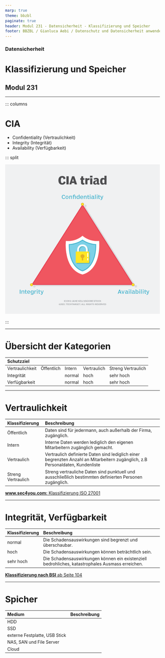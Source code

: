 ```yaml
---
marp: true
theme: bbzbl
paginate: true
header: Modul 231 - Datensicherheit - Klassifizierung und Speicher
footer: BBZBL / Gianluca Aebi / Datenschutz und Datensicherheit anwenden
---
```


<!-- _class: big center -->
### Datensicherheit
# Klassifizierung und Speicher
## Modul 231

---
::: columns
# CIA  

- Confidentiality (Vertraulichkeit)
- Integrity (Integrität) 
- Availability (Verfügbarkeit)

::: split

[![CIA](../images/whatis-cia_triad-h.png)](https://www.techtarget.com/whatis/definition/Confidentiality-integrity-and-availability-CIA)

:::

---
# Übersicht der Kategorien
| Schutzziel | | | | |
| :--------------------- | :---------------  | :---------------  | :---------------  | :---------------  |
| Vertraulichkeit  | Öffentlich | Intern | Vertraulich | Streng Vertraulich |
| Integrität | | normal | hoch | sehr hoch |
| Verfügbarkeit | | normal | hoch | sehr hoch |

---
# Vertraulichkeit
| Klassifizierung | Beschreibung |
| :----------- | :------------------------------------------------ | 
| Öffentlich | Daten sind für jedermann, auch außerhalb der Firma, zugänglich. | 
| Intern | Interne Daten werden lediglich den eigenen Mitarbeitern zugänglich gemacht. | 
| Vertraulich | Vertraulich definierte Daten sind lediglich einer begrenzten Anzahl an Mitarbeitern zugänglich, z.B Personaldaten, Kundenliste |
|Streng Vertraulich | Streng vertrauliche Daten sind punktuell und ausschließlich bestimmten definierten Personen zugänglich.|

[**www.sec4you.com:** Klassifizierung ISO 27001](https://www.sec4you.com/klassifizierung-iso-27001/)

---
# Integrität, Verfügbarkeit
| Klassifizierung | Beschreibung |
| :----------- | :------------------------------------------------ | 
| normal | Die Schadensauswirkungen sind begrenzt und überschaubar.  | 
| hoch | Die Schadensauswirkungen können beträchtlich sein.  | 
| sehr hoch | Die Schadensauswirkungen können ein existenziell bedrohliches, katastrophales Ausmass erreichen. |

[**Klassifizierung nach BSI** ab Seite 104](https://www.bsi.bund.de/SharedDocs/Downloads/DE/BSI/Grundschutz/BSI_Standards/standard_200_3.pdf?__blob=publicationFile&v=2)

---
# Spicher
| Medium | Beschreibung |
| :----------- | :------------------------------------------------ | 
| HDD |  | 
| SSD |  | 
| externe Festplatte, USB Stick |  |
| NAS, SAN und File Server |  |
| Cloud |  |
